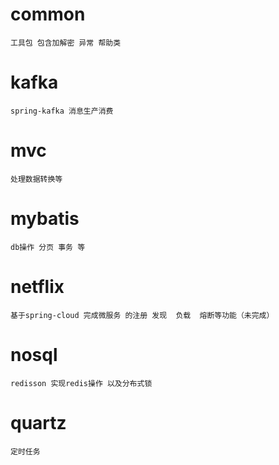 # common
    工具包 包含加解密 异常 帮助类
# kafka
    spring-kafka 消息生产消费
# mvc 
    处理数据转换等
# mybatis
    db操作 分页 事务 等
# netflix
    基于spring-cloud 完成微服务 的注册 发现  负载  熔断等功能（未完成）
# nosql
    redisson 实现redis操作 以及分布式锁
# quartz
    定时任务
